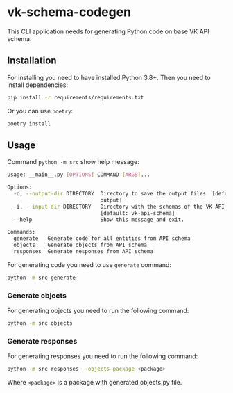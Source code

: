 # vk-schema-codegen
This CLI application needs for generating Python code on base VK API schema.

## Installation
For installing you need to have installed Python 3.8+. Then you need to install dependencies:
```bash
pip install -r requirements/requirements.txt
```
Or you can use `poetry`:
```bash
poetry install
```

## Usage
Command `python -m src` show help message:
```bash
Usage: __main__.py [OPTIONS] COMMAND [ARGS]...

Options:
  -o, --output-dir DIRECTORY  Directory to save the output files  [default:
                              output]
  -i, --input-dir DIRECTORY   Directory with the schemas of the VK API
                              [default: vk-api-schema]
  --help                      Show this message and exit.

Commands:
  generate   Generate code for all entities from API schema
  objects    Generate objects from API schema
  responses  Generate responses from API schema
```
For generating code you need to use `generate` command:
```bash
python -m src generate
```

### Generate objects
For generating objects you need to run the following command:
```bash
python -m src objects
```

### Generate responses
For generating responses you need to run the following command:
```bash
python -m src responses --objects-package <package>
```
Where `<package>` is a package with generated objects.py file.
